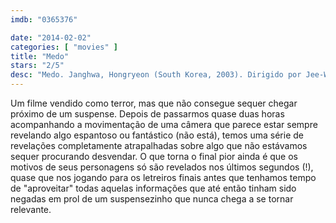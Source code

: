```yaml
---
imdb: "0365376"

date: "2014-02-02"
categories: [ "movies" ]
title: "Medo"
stars: "2/5"
desc: "Medo. Janghwa, Hongryeon (South Korea, 2003). Dirigido por Jee-Woon Kim. Escrito por Jee-Woon Kim. Com Kap-su Kim, Jung-ah Yum, Su-jeong Lim, Geun-young Moon, Seung-bi Lee, Park Mi-Hyun."
---
```

Um filme vendido como terror, mas que não consegue sequer chegar próximo de um suspense. Depois de passarmos quase duas horas acompanhando a movimentação de uma câmera que parece estar sempre revelando algo espantoso ou fantástico (não está), temos uma série de revelações completamente atrapalhadas sobre algo que não estávamos sequer procurando desvendar. O que torna o final pior ainda é que os motivos de seus personagens só são revelados nos últimos segundos (!), quase que nos jogando para os letreiros finais antes que tenhamos tempo de "aproveitar" todas aquelas informações que até então tinham sido negadas em prol de um suspensezinho que nunca chega a se tornar relevante.
